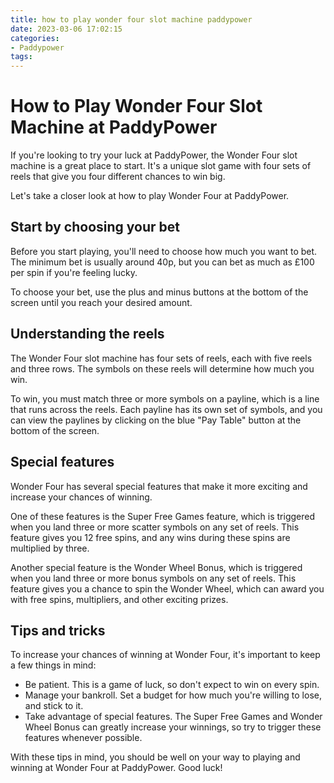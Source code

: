 ```yaml
---
title: how to play wonder four slot machine paddypower
date: 2023-03-06 17:02:15
categories:
- Paddypower
tags:
---
```



# How to Play Wonder Four Slot Machine at PaddyPower

If you're looking to try your luck at PaddyPower, the Wonder Four slot machine is a great place to start. It's a unique slot game with four sets of reels that give you four different chances to win big.

Let's take a closer look at how to play Wonder Four at PaddyPower.

## Start by choosing your bet

Before you start playing, you'll need to choose how much you want to bet. The minimum bet is usually around 40p, but you can bet as much as £100 per spin if you're feeling lucky.

To choose your bet, use the plus and minus buttons at the bottom of the screen until you reach your desired amount.

## Understanding the reels

The Wonder Four slot machine has four sets of reels, each with five reels and three rows. The symbols on these reels will determine how much you win.

To win, you must match three or more symbols on a payline, which is a line that runs across the reels. Each payline has its own set of symbols, and you can view the paylines by clicking on the blue "Pay Table" button at the bottom of the screen.

## Special features

Wonder Four has several special features that make it more exciting and increase your chances of winning.

One of these features is the Super Free Games feature, which is triggered when you land three or more scatter symbols on any set of reels. This feature gives you 12 free spins, and any wins during these spins are multiplied by three.

Another special feature is the Wonder Wheel Bonus, which is triggered when you land three or more bonus symbols on any set of reels. This feature gives you a chance to spin the Wonder Wheel, which can award you with free spins, multipliers, and other exciting prizes.

## Tips and tricks

To increase your chances of winning at Wonder Four, it's important to keep a few things in mind:

- Be patient. This is a game of luck, so don't expect to win on every spin.
- Manage your bankroll. Set a budget for how much you're willing to lose, and stick to it.
- Take advantage of special features. The Super Free Games and Wonder Wheel Bonus can greatly increase your winnings, so try to trigger these features whenever possible.

With these tips in mind, you should be well on your way to playing and winning at Wonder Four at PaddyPower. Good luck!